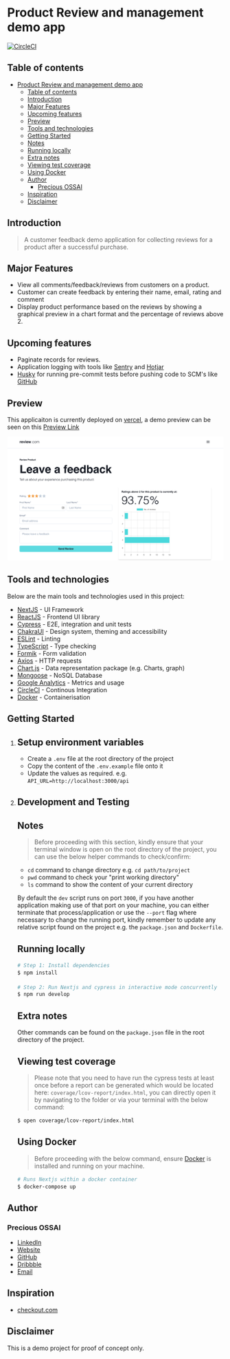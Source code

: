 # Product Review and management demo app

[![CircleCI](https://circleci.com/gh/PeCrio/product-review-and-management-demo-app/tree/main.svg?style=svg)](https://circleci.com/gh/PeCrio/product-review-and-management-demo-app/tree/main)

## Table of contents

- [Product Review and management demo app](#product-review-and-management-demo-app)
  - [Table of contents](#table-of-contents)
  - [Introduction](#introduction)
  - [Major Features](#major-features)
  - [Upcoming features](#upcoming-features)
  - [Preview](#preview)
  - [Tools and technologies](#tools-and-technologies)
  - [Getting Started](#getting-started)
  - [Notes](#notes)
  - [Running locally](#running-locally)
  - [Extra notes](#extra-notes)
  - [Viewing test coverage](#viewing-test-coverage)
  - [Using Docker](#using-docker)
  - [Author](#author)
    - [Precious OSSAI](#precious-ossai)
  - [Inspiration](#inspiration)
  - [Disclaimer](#disclaimer)

## Introduction

> A customer feedback demo application for collecting reviews for a product after a successful purchase.

## Major Features

- View all comments/feedback/reviews from customers on a product.
- Customer can create feedback by entering their name, email, rating and comment
- Display product performance based on the reviews by showing a graphical preview in a chart format and the percentage of reviews above 2.

## Upcoming features

- Paginate records for reviews.
- Application logging with tools like [Sentry](https://sentry.io) and [Hotjar](https://hotjar.org)
- [Husky](https://husky.org) for running pre-commit tests before pushing code to SCM's like [GitHub](https://github.com)

## Preview

This applicaiton is currently deployed on [vercel](https://vercel.com), a demo preview can be seen on this [Preview Link](https://product-review-and-management-demo-app.vercel.app)

![App Preview](public/images/app-preview.png)

## Tools and technologies

Below are the main tools and technologies used in this project:

- [NextJS](https://nextjs.org) - UI Framework
- [ReactJS](https://reactjs.org) - Frontend UI library
- [Cypress](https://cypress.io) - E2E, integration and unit tests
- [ChakraUI](https://chakra-ui.com) - Design system, theming and accessibility
- [ESLint](https://eslint.org) - Linting
- [TypeScript](https://typescriptlang.org) - Type checking
- [Formik](https://formik.org) - Form validation
- [Axios](https://axios-http.org) - HTTP requests
- [Chart.js](https://chartjs.org) - Data representation package (e.g. Charts, graph)
- [Mongoose](https://mongoosejs.com) - NoSQL Database
- [Google Analytics](https://analytics.google.com) - Metrics and usage
- [CircleCI](https://circleci.com) - Continous Integration
- [Docker](https://docker.com) - Containerisation

## Getting Started

1. ## Setup environment variables
   - Create a `.env` file at the root directory of the project
   - Copy the content of the `.env.example` file onto it
   - Update the values as required. e.g. `API_URL=http://localhost:3000/api`
2. ## Development and Testing

   ## Notes

   > Before proceeding with this section, kindly ensure that your terminal window is open on the root directory of the project, you can use the below helper commands to check/confirm:

   - `cd` command to change directory e.g. `cd path/to/project`
   - `pwd` command to check your "print working directory"
   - `ls` command to show the content of your current directory

   By default the `dev` script runs on port `3000`, if you have another application making use of that port on your machine, you can either terminate that process/application or use the `--port` flag where necessary to change the running port, kindly remember to update any relative script found on the project e.g. the `package.json` and `Dockerfile`.

   ## Running locally

   ```bash
   # Step 1: Install dependencies
   $ npm install

   # Step 2: Run Nextjs and cypress in interactive mode concurrently
   $ npm run develop
   ```

   ## Extra notes

   Other commands can be found on the `package.json` file in the root directory of the project.

   ## Viewing test coverage

   > Please note that you need to have run the cypress tests at least once before a report can be generated which would be located here: `coverage/lcov-report/index.html`, you can directly open it by navigating to the folder or via your terminal with the below command:

   ```bash
   $ open coverage/lcov-report/index.html
   ```

   ## Using Docker

   > Before proceeding with the below command, ensure [Docker](https://docs.docker.com/get-docker/) is installed and running on your machine.

   ```bash
   # Runs Nextjs within a docker container
   $ docker-compose up
   ```

## Author

### Precious OSSAI

- [LinkedIn](https://www.linkedin.com/in/ossaiprecious)
- [Website](https://www.ossaiprecious.com)
- [GitHub](https://www.github.com/PeCrio)
- [Dribbble](https://www.dribbble.com/PeCrio)
- [Email](mailto:theossaiprecious@gmail.com)

## Inspiration

- [checkout.com](https://www.checkout.com)

## Disclaimer

This is a demo project for proof of concept only.
